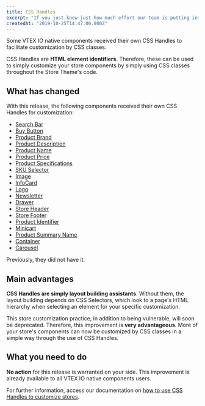 ```yaml
---
title: CSS Handles 
excerpt: "If you just knew just how much effort our team is putting into making CSS Handles a reality for all store components, you would go to sleep dreaming about CSS Classes. Check out our latest Handles releases! "
createdAt: "2019-10-25T14:47:00.000Z"
---
```


Some VTEX IO native components received their own CSS Handles to facilitate customization by CSS classes. 

CSS Handles are **HTML element identifiers**. Therefore, these can be used to simply customize your store components by simply using CSS classes throughout the Store Theme's code. 


## What has changed

With this release, the following components received their own CSS Handles for customization: 

- [Search Bar](https://vtex.io/docs/app/vtex.store-components)
- [Buy Button](https://vtex.io/docs/app/vtex.store-components)
- [Product Brand](https://vtex.io/docs/app/vtex.store-components)
- [Product Description](https://vtex.io/docs/app/vtex.store-components)
- [Product Name](https://vtex.io/docs/app/vtex.store-components)
- [Product Price](https://vtex.io/docs/app/vtex.store-components)
- [Product Specifications](https://vtex.io/docs/app/vtex.store-components)
- [SKU Selector](https://vtex.io/docs/app/vtex.store-components)
- [Image](https://vtex.io/docs/app/vtex.store-components)
- [InfoCard](https://vtex.io/docs/app/vtex.store-components)
- [Logo](https://vtex.io/docs/app/vtex.store-components)
- [Newsletter](https://vtex.io/docs/app/vtex.store-components)
- [Drawer](https://vtex.io/docs/app/vtex.store-drawer)
- [Store Header](https://vtex.io/docs/app/vtex.store-header)
- [Store Footer](https://vtex.io/docs/app/vtex.store-footer)
- [Product Identifier](https://vtex.io/docs/app/vtex.product-identifier)
- [Minicart](https://vtex.io/docs/app/vtex.minicart)
- [Product Summary Name](https://vtex.io/docs/app/vtex.product-summary)
- [Container](https://vtex.io/docs/app/vtex.store-components)
- [Carousel](https://vtex.io/docs/app/vtex.carousel)

Previously, they did not have it. 

## Main advantages 

**CSS Handles are simply layout building assistants**. Without them, the layout building depends on CSS Selectors, which look to a page's HTML hierarchy when selecting an element for your specific customization.

This store customization practice, in addition to being vulnerable, will soon be deprecated. Therefore, this improvement is **very advantageous**. More of your store's components can now be customized by CSS classes in a simple way through the use of CSS Handles.

## What you need to do

**No action** for this release is warranted on your side. This improvement is already available to all VTEX IO native components users. 

For further information, access our documentation on [how to use CSS Handles to customize stores](https://developers.vtex.com/docs/guides/vtex-io-documentation-using-css-handles-for-store-customization).

